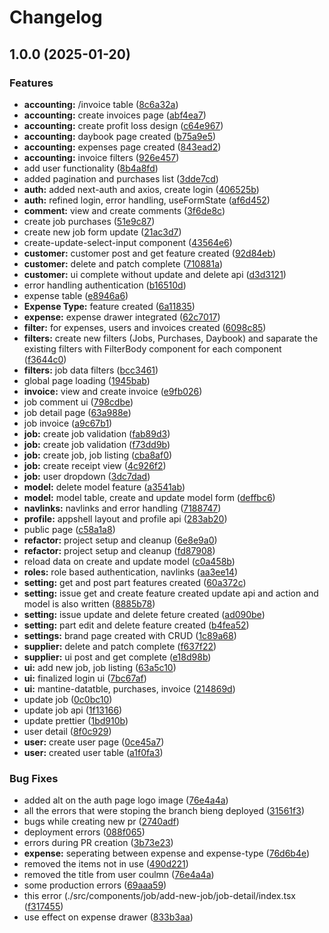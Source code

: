 # Changelog

## 1.0.0 (2025-01-20)


### Features

* **accounting:** /invoice table ([8c6a32a](https://github.com/mughalfrazk/next-ipro-fix/commit/8c6a32a663d340da21e3f4666397602ef55135a7))
* **accounting:** create invoices page ([abf4ea7](https://github.com/mughalfrazk/next-ipro-fix/commit/abf4ea737c6e71707183e312e75b7cfbcded2038))
* **accounting:** create profit loss design ([c64e967](https://github.com/mughalfrazk/next-ipro-fix/commit/c64e967cc79454d9f90131d299ee0d6aa01483e4))
* **accounting:** daybook page created ([b75a9e5](https://github.com/mughalfrazk/next-ipro-fix/commit/b75a9e5e8b81b47d8dee0321058187aebef76dd4))
* **accounting:** expenses page created ([843ead2](https://github.com/mughalfrazk/next-ipro-fix/commit/843ead269ccb7c6bc8c5e5a78d7c159bc2a2531d))
* **accounting:** invoice filters ([926e457](https://github.com/mughalfrazk/next-ipro-fix/commit/926e457ef0a8f6d02706f960ff480ec6aea4e464))
* add user functionality ([8b4a8fd](https://github.com/mughalfrazk/next-ipro-fix/commit/8b4a8fd41112c9644fc03590505aabe7be2e67ab))
* added pagination and purchases list ([3dde7cd](https://github.com/mughalfrazk/next-ipro-fix/commit/3dde7cdd6787777d427f7c4cd1226c93bba1e53f))
* **auth:** added next-auth and axios, create login ([406525b](https://github.com/mughalfrazk/next-ipro-fix/commit/406525b1366fb820f03d527a39510f35ca9f17e6))
* **auth:** refined login, error handling, useFormState ([af6d452](https://github.com/mughalfrazk/next-ipro-fix/commit/af6d4529e1cc57e9809965345e7bff12f8bc61f9))
* **comment:** view and create comments ([3f6de8c](https://github.com/mughalfrazk/next-ipro-fix/commit/3f6de8c0cba571415b6bfcf84430f7bbe2766e6c))
* create job purchases ([51e9c87](https://github.com/mughalfrazk/next-ipro-fix/commit/51e9c8717e6d8eab3ca10596867865ce27848728))
* create new job form update ([21ac3d7](https://github.com/mughalfrazk/next-ipro-fix/commit/21ac3d7eaea72695d0908eb74c2a7e9c40a1a7b0))
* create-update-select-input component ([43564e6](https://github.com/mughalfrazk/next-ipro-fix/commit/43564e6a22d3aaf22bddc17cb054f31ffd824310))
* **customer:** customer post and get feature created ([92d84eb](https://github.com/mughalfrazk/next-ipro-fix/commit/92d84eb5aae3297b96fc0e932017758c82c62050))
* **customer:** delete and patch complete ([710881a](https://github.com/mughalfrazk/next-ipro-fix/commit/710881a0f501f91cb0d291e2571626a27dc9faa0))
* **customer:** ui complete without update and delete api ([d3d3121](https://github.com/mughalfrazk/next-ipro-fix/commit/d3d31217fc552839c4b135267f35b065d5a9c345))
* error handling authentication ([b16510d](https://github.com/mughalfrazk/next-ipro-fix/commit/b16510d9c4e146f7736ff763deeb73fdd4a68275))
* expense table ([e8946a6](https://github.com/mughalfrazk/next-ipro-fix/commit/e8946a69969be36cbd4d0c9a275447a3d273d0e3))
* **Expense Type:** feature created ([6a11835](https://github.com/mughalfrazk/next-ipro-fix/commit/6a1183575670332dd79172bb55704c6be3d5c271))
* **expense:** expense drawer integrated ([62c7017](https://github.com/mughalfrazk/next-ipro-fix/commit/62c7017b1ce8405ea7e332800fa883e3768c7657))
* **filter:** for expenses, users and invoices created ([6098c85](https://github.com/mughalfrazk/next-ipro-fix/commit/6098c851566c0e6a9bb012424b332ca131a2ac24))
* **filters:** create new filters (Jobs, Purchases, Daybook) and saparate the existing filters with FilterBody component for each component ([f3644c0](https://github.com/mughalfrazk/next-ipro-fix/commit/f3644c013bca4bab943c85f5942ec32655d38da7))
* **filters:** job data filters ([bcc3461](https://github.com/mughalfrazk/next-ipro-fix/commit/bcc346136ff891460c1b7fd16327e7435321b655))
* global page loading ([1945bab](https://github.com/mughalfrazk/next-ipro-fix/commit/1945bab0996704f4ded3c36a392e036460636cee))
* **invoice:** view and create invoice ([e9fb026](https://github.com/mughalfrazk/next-ipro-fix/commit/e9fb026590fe5a036558c5a1bbc3efa8dd068672))
* job comment ui ([798cdbe](https://github.com/mughalfrazk/next-ipro-fix/commit/798cdbee3166bf8b3b018ed95a622da874ef124d))
* job detail page ([63a988e](https://github.com/mughalfrazk/next-ipro-fix/commit/63a988e9fe535dd7f24776cc486b20b4c4f329a0))
* job invoice ([a9c67b1](https://github.com/mughalfrazk/next-ipro-fix/commit/a9c67b1364e6bf05ad9c5bea882ecdf91d844f85))
* **job:** create job validation ([fab89d3](https://github.com/mughalfrazk/next-ipro-fix/commit/fab89d32a1ba742612f6686aeb70b0752eff08e0))
* **job:** create job validation ([f73dd9b](https://github.com/mughalfrazk/next-ipro-fix/commit/f73dd9b7e299aa723362a9a67c3f9ae9c74b1338))
* **job:** create job, job listing ([cba8af0](https://github.com/mughalfrazk/next-ipro-fix/commit/cba8af019ee5c1801e8d14e515a46b39d1495319))
* **job:** create receipt view ([4c926f2](https://github.com/mughalfrazk/next-ipro-fix/commit/4c926f294c6c6d6867cfbed1bec6dfd1208325d9))
* **job:** user dropdown ([3dc7dad](https://github.com/mughalfrazk/next-ipro-fix/commit/3dc7dad97b684229b71775edffca6604fa103bb4))
* **model:** delete model feature ([a3541ab](https://github.com/mughalfrazk/next-ipro-fix/commit/a3541ab4c41142053ae33b092500bbc035ced3c7))
* **model:** model table, create and update model form ([deffbc6](https://github.com/mughalfrazk/next-ipro-fix/commit/deffbc686e3f45234bcb66174ab291af19cff98c))
* **navlinks:** navlinks and error handling ([7188747](https://github.com/mughalfrazk/next-ipro-fix/commit/7188747114a07cb9bdaeb1530e5f231f7fabddf7))
* **profile:** appshell layout and profile api ([283ab20](https://github.com/mughalfrazk/next-ipro-fix/commit/283ab20ce9dad1b3d0736b9a756a5e920510fd52))
* public page ([c58a1a8](https://github.com/mughalfrazk/next-ipro-fix/commit/c58a1a84ddc57ac8c77d25d0229aab3c735f985d))
* **refactor:** project setup and cleanup ([6e8e9a0](https://github.com/mughalfrazk/next-ipro-fix/commit/6e8e9a086d2f1fd59820be0a4b3961facb1f937f))
* **refactor:** project setup and cleanup ([fd87908](https://github.com/mughalfrazk/next-ipro-fix/commit/fd879080d0efcf85284c3b8ab36ff2be055ac99b))
* reload data on create and update model ([c0a458b](https://github.com/mughalfrazk/next-ipro-fix/commit/c0a458b027ae6a72b0216585640ed9f72b19c330))
* **roles:** role based authentication, navlinks ([aa3ee14](https://github.com/mughalfrazk/next-ipro-fix/commit/aa3ee146d1b867dd69f45fd0d95fc31367a064a1))
* **setting:** get and post part features created ([60a372c](https://github.com/mughalfrazk/next-ipro-fix/commit/60a372c726a69d52280fd428d13ed497c5536607))
* **setting:** issue get and create feature created update api and action and model is also written ([8885b78](https://github.com/mughalfrazk/next-ipro-fix/commit/8885b78d002da2db1b96c673730f841d78a8559d))
* **setting:** issue update and delete feture created ([ad090be](https://github.com/mughalfrazk/next-ipro-fix/commit/ad090beb7735d5c6874246bb21a08f7b36f69ad6))
* **setting:** part edit and delete feature created ([b4fea52](https://github.com/mughalfrazk/next-ipro-fix/commit/b4fea52869badebca02cfd4588211d81777df536))
* **settings:** brand page created with CRUD ([1c89a68](https://github.com/mughalfrazk/next-ipro-fix/commit/1c89a689d2cf2eac12aed1163168e9033c76daa0))
* **supplier:** delete and patch complete ([f637f22](https://github.com/mughalfrazk/next-ipro-fix/commit/f637f2274db43e4250ac8b5afb38556f6b54960b))
* **supplier:** ui post and get complete ([e18d98b](https://github.com/mughalfrazk/next-ipro-fix/commit/e18d98b88190f975cb8fba472b155a9090fd0e56))
* **ui:** add new job, job listing ([63a5c10](https://github.com/mughalfrazk/next-ipro-fix/commit/63a5c1016ccc5a078808d2e61c4a9123482d0a31))
* **ui:** finalized login ui ([7bc67af](https://github.com/mughalfrazk/next-ipro-fix/commit/7bc67afb965f5fd549510a7a73d29d1499bd16a6))
* **ui:** mantine-datatble, purchases, invoice ([214869d](https://github.com/mughalfrazk/next-ipro-fix/commit/214869db517abb1d9089fb4c2fbbbe0a33dc26fd))
* update job ([0c0bc10](https://github.com/mughalfrazk/next-ipro-fix/commit/0c0bc103b3dfb61a8e55102584c84cc8d5ff532a))
* update job api ([1f13166](https://github.com/mughalfrazk/next-ipro-fix/commit/1f13166a9f90df14e1d13cb31ed3c625cb605005))
* update prettier ([1bd910b](https://github.com/mughalfrazk/next-ipro-fix/commit/1bd910b7e2d2e278528dc6b5bb4d565f0a81faf7))
* user detail ([8f0c929](https://github.com/mughalfrazk/next-ipro-fix/commit/8f0c9295d8ce0e72ac07445457b835567e97c4cf))
* **user:** create user page ([0ce45a7](https://github.com/mughalfrazk/next-ipro-fix/commit/0ce45a775cf758f8e2287fec6e703e81f3afec08))
* **user:** created user table ([a1f0fa3](https://github.com/mughalfrazk/next-ipro-fix/commit/a1f0fa33b11d22dad13335041e661469f09c70aa))


### Bug Fixes

* added alt on the auth page logo image ([76e4a4a](https://github.com/mughalfrazk/next-ipro-fix/commit/76e4a4a035051c6f1adb6334b1590088dada4673))
* all the errors that were stoping the branch bieng deployed ([31561f3](https://github.com/mughalfrazk/next-ipro-fix/commit/31561f33183bda92178043bee0d633f2e80bf6cc))
* bugs while creating new pr ([2740adf](https://github.com/mughalfrazk/next-ipro-fix/commit/2740adfcac209720a9d3469e9db2fd3b0d26af5d))
* deployment errors ([088f065](https://github.com/mughalfrazk/next-ipro-fix/commit/088f06508033cb63cfbe33fcad809b57fd597240))
* errors during PR creation ([3b73e23](https://github.com/mughalfrazk/next-ipro-fix/commit/3b73e236bef52a2d3551c82e55168e60ffab5602))
* **expense:** seperating between expense and expense-type ([76d6b4e](https://github.com/mughalfrazk/next-ipro-fix/commit/76d6b4e3505e12d530953d4c99cf7281faa650cb))
* removed the items not in use ([490d221](https://github.com/mughalfrazk/next-ipro-fix/commit/490d22170ef688dd35425c7a3d3be2a8c37878cb))
* removed the title from user coulmn ([76e4a4a](https://github.com/mughalfrazk/next-ipro-fix/commit/76e4a4a035051c6f1adb6334b1590088dada4673))
* some production errors ([69aaa59](https://github.com/mughalfrazk/next-ipro-fix/commit/69aaa599d2485d773ee33bd86f2b211fded39a5c))
* this error (./src/components/job/add-new-job/job-detail/index.tsx ([f317455](https://github.com/mughalfrazk/next-ipro-fix/commit/f31745529d964423b35a01b2cdf0656a1f86928c))
* use effect on expense drawer ([833b3aa](https://github.com/mughalfrazk/next-ipro-fix/commit/833b3aa366606fe54c817d206a290ce83b125fad))
